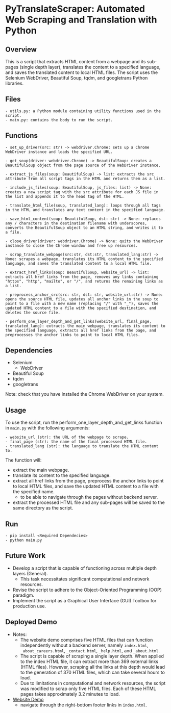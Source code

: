 # PyTranslateScraper: Automated Web Scraping and Translation with Python

## Overview

This is a script that extracts HTML content from a webpage and its sub-pages (single depth layer), translates the content to a specified language, and saves the translated content to local HTML files. The script uses the Selenium WebDriver, Beautiful Soup, tqdm, and googletrans Python libraries.

## Files

    - utils.py: a Python module containing utility functions used in the script.
    - main.py: contains the body to run the script.

## Functions

    - set_up_driver(src: str) -> webdriver.Chrome: sets up a Chrome WebDriver instance and loads the specified URL.
    
    - get_soup(driver: webdriver.Chrome) -> BeautifulSoup: creates a BeautifulSoup object from the page source of the WebDriver instance.
    
    - extract_js_files(soup: BeautifulSoup) -> list: extracts the src attribute from all script tags in the HTML and returns them as a list.
    
    - include_js_files(soup: BeautifulSoup, js_files: list) -> None: creates a new script tag with the src attribute for each JS file in the list and appends it to the head tag of the HTML.
    
    - translate_html_file(soup, translated_lang): loops through all tags in the HTML and translates any text content in the specified language.
    
    - save_html_content(soup: BeautifulSoup, dst: str) -> None: replaces any / characters in the destination filename with underscores, converts the BeautifulSoup object to an HTML string, and writes it to a file.
    
    - close_driver(driver: webdriver.Chrome) -> None: quits the WebDriver instance to close the Chrome window and free up resources.
    
    - scrap_translate_webpage(src:str, dst:str, translated_lang:str) -> None: scrapes a webpage, translates its HTML content to the specified language, and saves the translated content to a local HTML file.
    
    - extract_href_links(soup: BeautifulSoup, website_url) -> list: extracts all href links from the page, removes any links containing "https", "http", "mailto", or "/", and returns the remaining links as a list.
    
    - preprocess_anchor_src(src: str, dst: str, website_url:str) -> None: opens the source HTML file, updates all anchor links in the soup to point to a file with a new name (replacing "/" with "_"), saves the updated HTML content to a file with the specified destination, and deletes the source file.
    
    - perform_one_layer_depth_and_get_links(website_url, final_page, translated_lang): extracts the main webpage, translates its content to the specified language, extracts all href links from the page, and preprocesses the anchor links to point to local HTML files.

## Dependencies
- Selenium
  - WebDriver
- Beautiful Soup
- tqdm
- googletrans

Note: check that you have installed the Chrome WebDriver on your system.

## Usage

To use the script, run the perform_one_layer_depth_and_get_links function in `main.py` with the following arguments:

    - website_url (str): the URL of the webpage to scrape.
    - final_page (str): the name of the final processed HTML file.
    - translated_lang (str): the language to translate the HTML content to.

The function will: 
- extract the main webpage.
- translate its content to the specified language.
- extract all href links from the page, preprocess the anchor links to point to local HTML files, and save the updated HTML content to a file with the specified name.
  - to be able to navigate through the pages without backend server.
- extract the processed HTML file and any sub-pages will be saved to the same directory as the script.

## Run
    - pip install <Required Dependecies>
    - python main.py


## Future Work
- Develop a script that is capable of functioning across multiple depth layers (General).
    - This task necessitates significant computational and network resources.
- Revise the script to adhere to the Object-Oriented Programming (OOP) paradigm.
- Implement the script as a Graphical User Interface (GUI) Toolbox for production use.


## Deployed Demo
  - Notes:
    - The website demo comprises five HTML files that can function independently without a backend server, namely `index.html`, `_about_careers.html`, `_contact.html`, `_help.html`, and `_about.html`.
    - The script is capable of scraping a single layer depth. When applied to the index HTML file, it can extract more than 369 external links (HTML files). However, scraping all the links at this depth would lead to the generation of 370 HTML files, which can take several hours to load.
    - Due to limitations in computational and network resources, the script was modified to scrap only five HTML files. Each of these HTML pages takes approximately 3.2 minutes to load.
  - [Website Demo]()
    - navigate through the right-bottom footer links in `index.html`.